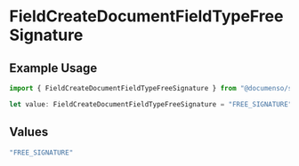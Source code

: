 # FieldCreateDocumentFieldTypeFreeSignature

## Example Usage

```typescript
import { FieldCreateDocumentFieldTypeFreeSignature } from "@documenso/sdk-typescript/models/operations";

let value: FieldCreateDocumentFieldTypeFreeSignature = "FREE_SIGNATURE";
```

## Values

```typescript
"FREE_SIGNATURE"
```
